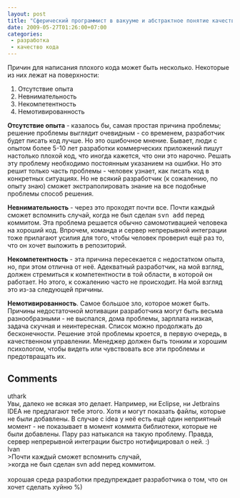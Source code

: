```yaml
---
layout: post
title: "Сферический программист в вакууме и абстрактное понятие качества кода в условиях Fixed-Price проектов (часть 2)"
date: 2009-05-27T01:26:00+07:00
categories:
 - разработка
 - качество кода
---
```


<div class='post'>
Причин для написания плохого кода может быть несколько. Некоторые из них лежат на поверхности:

<ol><li>  Отсутствие опыта</li><li>Невнимательность</li><li>  Некомпетентность</li><li>  Немотивированность
</li></ol><span style="font-weight: bold;">Отсутствие опыта</span> - казалось бы, самая простая причина проблемы; решение проблемы выглядит очевидным - со временем, разработчик будет писать код лучше. Но это ошибочное мнение. Бывает, люди с опытом более 5-10 лет разработки коммерческих приложений пишут настолько плохой код, что иногда кажется, что они это нарочно. Решать эту проблему необходимо постоянным указанием на ошибки. Но это решит только часть проблемы - человек узнает, как писать код в конкретных ситуациях. Но не всякий разработчик (к сожалению, по опыту знаю) сможет экстраполировать знание на все подобные проблемы способ решения.

<span style="font-weight: bold;">Невнимательность</span> - через это проходят почти все. Почти каждый сможет вспомнить случай, когда не был сделан <tt>svn add</tt> перед коммитом. Эта проблема решается обычно самомотивацией человека на хороший код. Впрочем, команда и сервер непрерывной интеграции тоже прилагают усилия для того, чтобы человек проверил ещё раз то, что он хочет выложить в репозиторий.

<span style="font-weight: bold;">Некомпетентность</span> - эта причина пересекается с недостатком опыта, но, при этом отлична от неё. Адекватный разработчик, на мой взгляд, должен стремиться к компетентности в той области, в которой он работает. Но этого, к сожалению часто не происходит. На мой взгляд это из-за следующей причины.

<span style="font-weight: bold;">Немотивированность</span>. Самое большое зло, которое может быть. Причины недостаточной мотивации разработчика могут быть весьма разнообразными - не выспался, дома проблемы, зарплата низкая, задача скучная и неинтересная. Список можно продолжать до бесконечности. Решение этой проблемы кроется, в первую очередь, в качественном управлении. Менеджер должен быть тонким и хорошим психологом, чтобы видеть или чувствовать все эти проблемы и предотвращать их.</div>
<h2>Comments</h2>
<div class='comments'>
<div class='comment'>
<div class='author'>uthark</div>
<div class='content'>
Увы, далеко не всякая это делает. Например, ни Eclipse, ни Jetbrains IDEA не предлагают тебе этого. Хотя и могут показать файлы, которые не были добавлены. В случае с idea у неё есть ещё один неприятный момент - не показывает в момент коммита библиотеки, которые не были добавлены. Пару раз натыкался на такую проблему. Правда, сервер непрерывной интеграции быстро нотифицировал о ней. :)</div>
</div>
<div class='comment'>
<div class='author'>Ivan</div>
<div class='content'>
&gt;Почти каждый сможет вспомнить случай, <br />&gt;когда не был сделан svn add перед коммитом. <br /><br />хорошая среда разработки предупреждает разработчика о том, что он хочет сделать хуйню %)</div>
</div>
</div>
